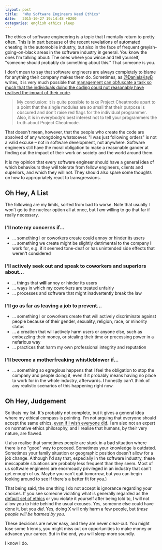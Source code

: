 ```yaml
---
layout: post
title:  "Why Software Engineers Need Ethics"
date:   2015-10-27 19:14:48 +0200
categories: english ethics sleep
---
```


The ethics of software engineering is a topic that I mentally return to pretty often. This is in part because of the recent revelations of automated cheating in the automobile industry, but also in the face of frequent greyish-going-on-black areas in the software industry in general. You know the ones I'm talking about: The ones where you wince and tell yourself, "someone should probably do something about this." That someone is you.

I don't mean to say that software engineers are always completely to blame for anything their company makes them do. Sometimes, as   [@DanielaKayB](https://twitter.com/danielakayb) writes, it is very much possible that [management can obfuscate a task so much that the individuals doing the coding could not reasonably have realised the impact of their code](http://nordlicht-development.de/2015/10/19/software-development-for-cheaters-101/).

> My conclusion: it is quite possible to take Project Cheatmode apart to a point that the single modules are so small that their purpose is obscured and don’t raise red flags for the individual programmer. Also, it is in everybody’s best interest not to tell your programmers the truth about Project Cheatmode.

That doesn't mean, however, that the people who create the code are absolved of any wrongdoing whatsoever. "I was just following orders" is not a valid excuse – not in software development, not anywhere. Software engineers still have the moral obligation to make a reasonable gander at finding out the impact of their work on society and the world around them.

It is my opinion that every software engineer should have a general idea of which behaviours they will tolerate from fellow engineers, clients and superiors, and which they will not. They should also spare some thoughts on how to appropriately react to transgressions.

## Oh Hey, A List

The following are my limits, sorted from bad to worse. Note that usually I won't go to the nuclear option all at once, but I *am* willing to go that far if really necessary.

### I'll note my concerns if…

- … something I or coworkers create could annoy or hinder its users
- … something we create might be slightly detrimental to the company I work for, e.g. if it seemed tone-deaf or has unintended side effects that weren't considered

### I'll actively seek out and speak to coworkers and superiors about…

- … things that **will** annoy or hinder its users
- … ways in which my coworkers are treated unfairly
- … processes and software that might inadvertently break the law

### I'll go as far as leaving a job to prevent…

- … something I or coworkers create that will actively discriminate against people because of their gender, sexuality, religion, race, or minority status
- … a creation that will actively harm users or anyone else, such as embezzling their money, or stealing their time or processing power in a nefarious way
- … practices that harm my own professional integrity and reputation

### I'll become a motherfreaking whistleblower if…

- … something so egregious happens that I feel the obligation to stop the company and people doing it, even if it probably means having no place to work for in the whole industry, afterwards. I honestly can't think of any realistic scenarios of this happening right now.

## Oh Hey, Judgement

So thats my list. It's probably not complete, but it gives a general idea where my ethical compass is pointing. I'm not arguing that everyone should accept the same ethics, [even if I wish everyone did](https://en.wikipedia.org/wiki/Categorical_imperative). I am also not an expert on normative ethics philosophy, and I realise that humans, by their very nature, are flawed. 

(I also realise that sometimes people are stuck in a bad situation where there is no "good" way to proceed. Sometimes your knowledge is outdated. Sometimes your family situation or geographic position doesn't allow for a job change. Although I'd say that, especially in the software industry, these inescapable situations are probably less frequent than they seem. Most of us software engineers are enormously privileged in an industry that can't get enough of us. Maybe you can't quit tomorrow, but you can begin looking around to see if there's a better fit for you.)

That being said, the one thing I do not accept is ignorance regarding your choices. If you see someone violating what is generally regarded as the [default set of ethics](https://en.wikipedia.org/wiki/Ethics) or you violate it yourself after being told to, I will not allow you to hide behind the usual excuses. Yes, someone else could have done it, but you *did*. Yes, doing X will only harm a few people, but *these people will be harmed by you*.

These decisions are never easy, and they are never clear-cut. You might lose some friends, you might miss out on opportunities to make money or advance your career. But in the end, you will sleep more soundly. 

I know I do.
